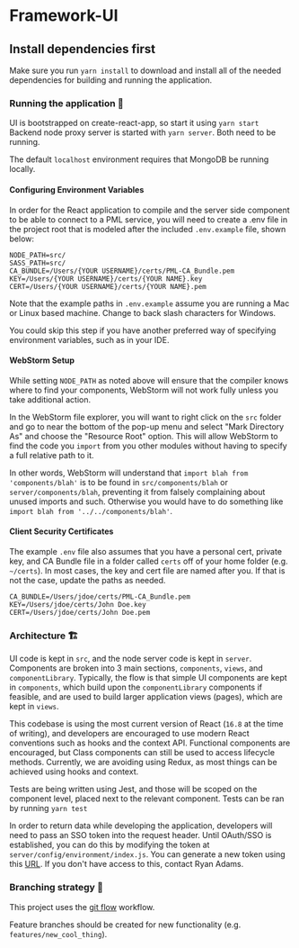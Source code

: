 # Framework-UI

## Install dependencies first

Make sure you run `yarn install` to download and install all of the needed dependencies for building and running the application.

### Running the application 🏃

UI is bootstrapped on create-react-app, so start it using `yarn start`
Backend node proxy server is started with `yarn server`.  Both need to be running.

The default `localhost` environment requires that MongoDB be running locally.  

#### Configuring Environment Variables

In order for the React application to compile and the server side component to be able to connect to a PML service, you will need to create a .env file in the project root that is modeled after the included `.env.example` file, shown below:

    NODE_PATH=src/
    SASS_PATH=src/
    CA_BUNDLE=/Users/{YOUR USERNAME}/certs/PML-CA_Bundle.pem
    KEY=/Users/{YOUR USERNAME}/certs/{YOUR NAME}.key
    CERT=/Users/{YOUR USERNAME}/certs/{YOUR NAME}.pem

Note that the example paths in `.env.example` assume you are running a Mac or Linux based machine.  Change to back slash characters for Windows.

You could skip this step if you have another preferred way of specifying environment variables, such as in your IDE.

#### WebStorm Setup

While setting `NODE_PATH` as noted above will ensure that the compiler knows where to find your components, WebStorm will not work fully unless you take additional action.

In the WebStorm file explorer, you will want to right click on the `src` folder and go to near the bottom of the pop-up menu and select "Mark Directory As" and choose the "Resource Root" option.  This will allow WebStorm to find the code you `import` from you other modules without having to specify a full relative path to it.

In other words, WebStorm will understand that `import blah from 'components/blah'` is to be found in `src/components/blah` or `server/components/blah`, preventing it from falsely complaining about unused imports and such.  Otherwise you would have to do something like `import blah from '../../components/blah'`.

#### Client Security Certificates

The example `.env` file also assumes that you have a personal cert, private key, and CA Bundle file in a folder called `certs` off of your home folder (e.g. `~/certs`).  In most cases, the key and cert file are named after you.  If that is not the case, update the paths as needed.

    CA_BUNDLE=/Users/jdoe/certs/PML-CA_Bundle.pem
    KEY=/Users/jdoe/certs/John Doe.key
    CERT=/Users/jdoe/certs/John Doe.pem

### Architecture 🏗

UI code is kept in `src`, and the node server code is kept in `server`. Components are broken into 3 main sections, `components`, `views`, and `componentLibrary`. Typically, the flow is that simple UI components are kept in `components`, which build upon the `componentLibrary` components if feasible, and are used to build larger application views (pages), which are kept in `views`.

This codebase is using the most current version of React (`16.8` at the time of writing), and developers are encouraged to use modern React conventions such as hooks and the context API. Functional components are encouraged, but Class components can still be used to access lifecycle methods. Currently, we are avoiding using Redux, as most things can be achieved using hooks and context. 

Tests are being written using Jest, and those will be scoped on the component level, placed next to the relevant component. Tests can be ran by running `yarn test`

In order to return data while developing the application, developers will need to pass an SSO token into the request header. Until OAuth/SSO is established, you can do this by modifying the token at `server/config/environment/index.js`. You can generate a new token using this [URL](http://devcommonws01.pennmutual.com:8080/ui-util/#token). If you don't have access to this, contact Ryan Adams. 

### Branching strategy 🌳

This project uses the [git flow](https://www.atlassian.com/git/tutorials/comparing-workflows/gitflow-workflow) workflow. 

Feature branches should be created for new functionality (e.g. `features/new_cool_thing`).

